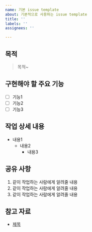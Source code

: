 ```yaml
---
name: 기본 issue template
about: 기본적으로 사용하는 issue template
title: ''
labels: ''
assignees: ''

---
```


## 목적
> 목적~
## 구현해야 할 주요 기능
- [ ] 기능1
- [ ] 기능2
- [ ] 기능3
## 작업 상세 내용
- 내용1
  - 내용2
    - 내용3
## 공유 사항
1. 같이 작업하는 사람에게 알려줄 내용
2. 같이 작업하는 사람에게 알려줄 내용
3. 같이 작업하는 사람에게 알려줄 내용
## 참고 자료
- [제목](주소)
